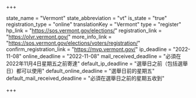 +++

state_name = "Vermont"
state_abbreviation = "vt"
is_state = "true"
registration_type = "online"
translationKey = "Vermont"
type = "register"
hp_link = "https://sos.vermont.gov/elections/"
registration_link = "https://olvr.vermont.gov/"
more_info_link = "https://sos.vermont.gov/elections/voters/registration/"
confirm_registration_link = "https://mvp.vermont.gov/"
ip_deadline = "2022-11-08"
online_deadline = "2022-11-08"
mail_received_deadline = "必須在2022年11月4日星期五之前寄達"
default_ip_deadline = "選舉日之前（包括選舉日）都可以使用"
default_online_deadline = "選舉日前的星期五"
default_mail_received_deadline = "必須在選舉日之前的星期五收到"

+++